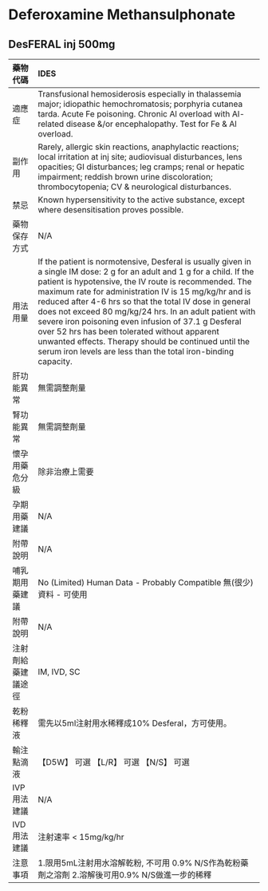 # Deferoxamine Methansulphonate

## DesFERAL inj 500mg

| 藥物代碼 | IDES |
| :--- | :--- |
| 適應症 | Transfusional hemosiderosis especially in thalassemia major; idiopathic hemochromatosis; porphyria cutanea tarda. Acute Fe poisoning. Chronic Al overload with Al-related disease &/or encephalopathy. Test for Fe & Al overload. |
| 副作用 | Rarely, allergic skin reactions, anaphylactic reactions; local irritation at inj site; audiovisual disturbances, lens opacities; GI disturbances; leg cramps; renal or hepatic impairment; reddish brown urine discoloration; thrombocytopenia; CV & neurological disturbances. |
| 禁忌 | Known hypersensitivity to the active substance, except where desensitisation proves possible. |
| 藥物保存方式 | N/A |
| 用法用量 | If the patient is normotensive, Desferal is usually given in a single IM dose: 2 g for an adult and 1 g for a child. If the patient is hypotensive, the IV route is recommended. The maximum rate for administration IV is 15 mg/kg/hr and is reduced after 4-6 hrs so that the total IV dose in general does not exceed 80 mg/kg/24 hrs. In an adult patient with severe iron poisoning even infusion of 37.1 g Desferal over 52 hrs has been tolerated without apparent unwanted effects. Therapy should be continued until the serum iron levels are less than the total iron-binding capacity. |
| 肝功能異常 | 無需調整劑量 |
| 腎功能異常 | 無需調整劑量 |
| 懷孕用藥危分級 | 除非治療上需要 |
| 孕期用藥建議 | N/A |
| 附帶說明 | N/A |
| 哺乳期用藥建議 | No \(Limited\) Human Data - Probably Compatible 無\(很少\)資料 - 可使用 |
| 附帶說明 | N/A |
| 注射劑給藥建議途徑 | IM, IVD, SC |
| 乾粉稀釋液 | 需先以5ml注射用水稀釋成10% Desferal，方可使用。 |
| 輸注點滴液 | 【D5W】 可選  【L/R】 可選  【N/S】 可選 |
| IVP 用法建議 | N/A |
| IVD 用法建議 | 注射速率 &lt; 15mg/kg/hr |
| 注意事項 | 1.限用5mL注射用水溶解乾粉, 不可用 0.9% N/S作為乾粉藥劑之溶劑 2.溶解後可用0.9% N/S做進一步的稀釋 |


